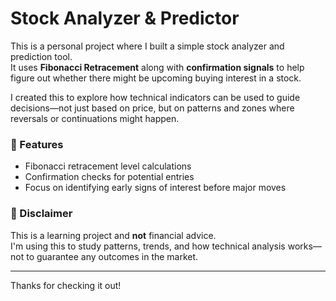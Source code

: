 # Stock Analyzer & Predictor

This is a personal project where I built a simple stock analyzer and prediction tool.  
It uses **Fibonacci Retracement** along with **confirmation signals** to help figure out whether there might be upcoming buying interest in a stock.

I created this to explore how technical indicators can be used to guide decisions—not just based on price, but on patterns and zones where reversals or continuations might happen.

### 🔧 Features

- Fibonacci retracement level calculations
- Confirmation checks for potential entries
- Focus on identifying early signs of interest before major moves

### 🚨 Disclaimer

This is a learning project and **not** financial advice.  
I'm using this to study patterns, trends, and how technical analysis works—not to guarantee any outcomes in the market.

---

Thanks for checking it out!
